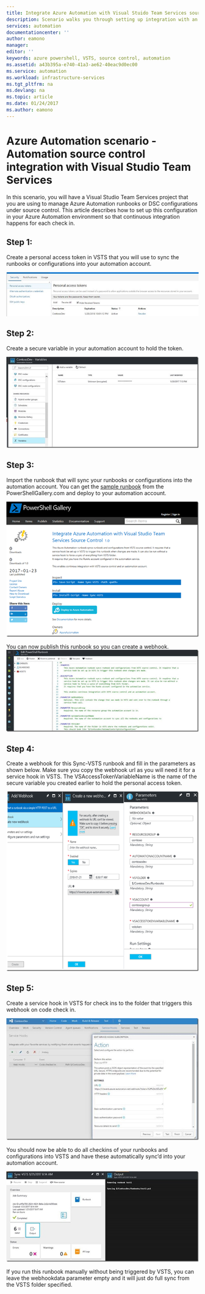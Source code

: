 ```yaml
---
title: Integrate Azure Automation with Visual Stuido Team Services source control | Microsoft Docs
description: Scenario walks you through setting up integration with an Azure Automation account and Visual Stuido Team Services source control.
services: automation
documentationcenter: ''
author: eamono
manager: 
editor: ''
keywords: azure powershell, VSTS, source control, automation
ms.assetid: a43b395a-e740-41a3-ae62-40eac9d0ec00
ms.service: automation
ms.workload: infrastructure-services
ms.tgt_pltfrm: na
ms.devlang: na
ms.topic: article
ms.date: 01/24/2017
ms.author: eamono
---
```

# Azure Automation scenario - Automation source control integration with Visual Studio Team Services

In this scenario, you will have a Visual Studio Team Services project that you are using to manage Azure Automation runbooks or DSC configurations under source control.
This article describes how to set up this configuration in your Azure Automation environment so that continuous integration happens for each check in.

## Step 1:
Create a personal access token in VSTS that you will use to sync the runbooks or configurations into your automation account.

![](media/automation-scenario-source-control-integration-with-VSTS/VSTSPersonalToken.png)
## Step 2:
Create a secure variable in your automation account to hold the token.

![](media/automation-scenario-source-control-integration-with-VSTS/VSTSTokenVariable.png)
## Step 3:
Import the runbook that will sync your runbooks or configurations into the automation account. You can get the [sample runbook](https://www.powershellgallery.com/packages/Sync-VSTS/1.0/DisplayScript) from the PowerShellGallery.com and deploy to your automation account.

![](media/automation-scenario-source-control-integration-with-VSTS/VSTSPowerShellGallery.png)

You can now publish this runbook so you can create a webhook. 
![](media/automation-scenario-source-control-integration-with-VSTS/VSTSPublishRunbook.png)
## Step 4:
Create a webhook for this Sync-VSTS runbook and fill in the parameters as shown below. Make sure you copy the webhook url as you will need it for a service hook in VSTS. The VSAccessTokenVariableName is the name of the secure variable you created earlier to hold the personal access token. 

![](media/automation-scenario-source-control-integration-with-VSTS/VSTSWebhook.png)
## Step 5:
Create a service hook in VSTS for check ins to the folder that triggers this webhook on code check in.

![](media/automation-scenario-source-control-integration-with-VSTS/VSTSServiceHook.png)

You should now be able to do all checkins of your runbooks and configurations into VSTS and have these automatically sync’d into your automation account.

![](media/automation-scenario-source-control-integration-with-VSTS/VSTSSyncRunbookOutput.png)

If you run this runbook manually without being triggered by VSTS, you can leave the webhookdata parameter empty and it will just do full sync from the VSTS folder specified.
